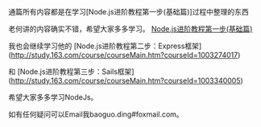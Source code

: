 通篇所有内容都是在学习[Node.js进阶教程第一步(基础篇)]过程中整理的东西

老何讲的内容确实不错，希望大家多多学习。
[Node.js进阶教程第一步(基础篇)](http://study.163.com/course/courseMain.htm?courseId=1003228034)

我也会继续学习他的
[Node.js进阶教程第二步：Express框架]
(http://study.163.com/course/courseMain.htm?courseId=1003274017)

和
[Node.js进阶教程第三步：Sails框架]
(http://study.163.com/course/courseMain.htm?courseId=1003340005)

希望大家多多学习NodeJs。

如有任何疑问可以Email我baoguo.ding#foxmail.com。
